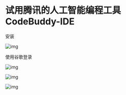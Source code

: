 # 试用腾讯的人工智能编程工具CodeBuddy-IDE



安装

![img](https://imgoss.xgss.net/picgo-tx2025/QQ_1753358455959.png?tx)

使用谷歌登录

![img](https://imgoss.xgss.net/picgo-tx2025/QQ_1753358525019.png?tx)





![img](https://imgoss.xgss.net/picgo-tx2025/QQ_1753358583289.png?tx)



![img](https://imgoss.xgss.net/picgo-tx2025/QQ_1753358595778.png?tx)